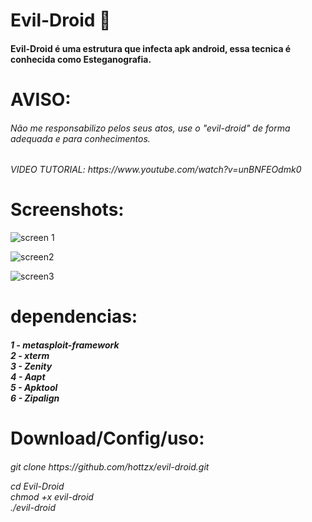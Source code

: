 # Evil-Droid 🦠
<h4>Evil-Droid é uma estrutura que infecta apk android, essa tecnica é conhecida como Esteganografia.</h4>

# AVISO:
<h6>Não me responsabilizo pelos seus atos, use o "evil-droid" de forma adequada e para conhecimentos.</h6>

<h6>VIDEO TUTORIAL: https://www.youtube.com/watch?v=unBNFEOdmk0 </h6>

# Screenshots:
![screen 1](https://user-images.githubusercontent.com/78913656/196567717-90dca4eb-8489-4d18-8042-86c1fd12a9f7.png)

![screen2](https://user-images.githubusercontent.com/78913656/196568101-4f36b9cb-98a9-4238-85fd-8739eb60806f.png)

![screen3](https://user-images.githubusercontent.com/78913656/196568342-f1fba9b0-d5d2-4049-9c0b-7b164622de15.png)

# dependencias:
<h5>
1 - metasploit-framework<br>
2 - xterm<br>
3 - Zenity<br>
4 - Aapt<br>
5 - Apktool<br>
6 - Zipalign<br>
</h5>

# Download/Config/uso:

<h6> git clone https://github.com/hottzx/evil-droid.git

cd Evil-Droid <br>
chmod +x evil-droid <br>
./evil-droid 

</h6>
